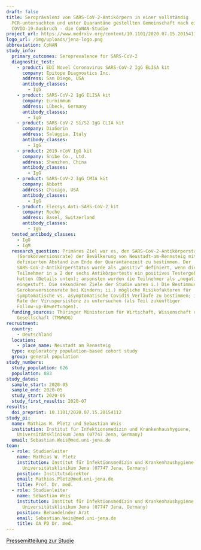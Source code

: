 ```yaml
---
draft: false
title: Seroprävalenz von SARS-CoV-2-Antikörpern in einer vollständig
  PCR-untersuchten und unter Quarantäne gestellten Gemeinschaft nach einem
  COVID-19-Ausbruch - die CoNAN-Studie
project_url: https://www.medrxiv.org/content/10.1101/2020.07.15.20154112v1
logo_url: /img/uploads/jena-logo.png
abbreviation: CoNAN
study_info:
  primary_outcomes: Seroprevalence for SARS-CoV-2
  diagnostic_test:
    - product: EDI Novel Coronavirus SARS-CoV-2 IgG ELISA kit
      company: Epitope Diagnostics Inc.
      address: San Diego, USA
      antibody_classes:
        - IgG
    - product: SARS-CoV-2 IgG ELISA kit
      company: Euroimmun
      address: Lübeck, Germany
      antibody_classes:
        - IgG
    - product: SARS-CoV-2 S1/S2 IgG CLIA kit
      company: DiaSorin
      address: Saluggia, Italy
      antibody_classes:
        - IgG
    - product: 2019-nCoV IgG kit
      company: Snibe Co., Ltd.
      address: Shenzhen, China
      antibody_classes:
        - IgG
    - product: SARS-CoV-2 IgG CMIA kit
      company: Abbott
      address: Chicago, USA
      antibody_classes:
        - IgG
    - product: Elecsys Anti-SARS-CoV-2 kit
      company: Roche
      address: Basel, Switzerland
      antibody_classes:
        - IgG
  tested_antibody_classes:
    - IgG
    - IgM
  research_question: Primäres Ziel war es, den SARS-CoV-2-Antikörperstatus
    (Serokonversionsrate) der Bevölkerung von Neustadt-am-Rennsteig mit einem
    definierten Abstand zum Ende der Quarantänezeit zu bestimmen. Der
    SARS-CoV-2-Antikörperstatus wurde als „positiv“ definiert, wenn die
    Teilnehmer in ≥ 2 der sechs Antikörpertests ein positives Testergebnis
    hatten (Details unten); ansonsten wurden die Teilnehmer als „negativ“
    eingestuft. Die sekundären Ziele der Studie waren i.) Die Bestimmung der
    Serokonversionsrate bei Kindern; ii.) mögliche Risikofaktoren für
    symptomatische vs. asymptomatische Covid19 Verläufe zu bestimmen; iii.) die
    Rate der Viruspersistenz zu untersuchen (als Teil zukünftiger
    Follow-up-Bewertungen).
  funding_sources: Thüringer Ministerium für Wirtschaft, Wissenschaft und Digitale
    Gesellschaft (TMWWDG)
recruitment:
  country:
    - Deutschland
  location:
    - place_name: Neustadt am Rennsteig
  type: exploratory population-based cohort study
  group: general population
study_numbers:
  study_population: 626
  population: 883
study_dates:
  sample_start: 2020-05
  sample_end: 2020-05
  study_start: 2020-05
  study_first_results: 2020-07
results:
  doi_preprint: 10.1101/2020.07.15.20154112
study_pi:
  name: Mathias W. Pletz und Sebastian Weis
  institution: Institut für Infektionsmedizin und Krankenhaushygiene,
    Universitätsklinikum Jena (07747 Jena, Germany)
  email: Sebastian.Weis@med.uni-jena.de
team:
  - role: Studienleiter
    name: Mathias W. Pletz
    institution: Institut für Infektionsmedizin und Krankenhaushygiene,
      Universitätsklinikum Jena (07747 Jena, Germany)
    position: Institutsdirektor
    email: Mathias.Pletz@med.uni-jena.de
    title: Prof. Dr. med.
  - role: Studienleiter
    name: Sebastian Weis
    institution: Institut für Infektionsmedizin und Krankenhaushygiene,
      Universitätsklinikum Jena (07747 Jena, Germany)
    position: Behandelnder Arzt
    email: Sebastian.Weis@med.uni-jena.de
    title: OA PD Dr. med.
---
```

[Pressemitteilung zur Studie](https://www.uniklinikum-jena.de/Uniklinikum+Jena/Aktuelles/Pressemitteilungen/Gemeinsam+zu+neuen+Corona_Erkenntnissen-pos-0-p-24628.html)
